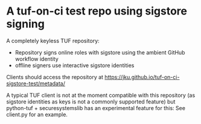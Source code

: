 # A tuf-on-ci test repo using sigstore signing 

A completely keyless TUF repository:
* Repository signs online roles with sigstore using the ambient GitHub workflow identity
* offline signers use interactive sigstore identities

Clients should access the repository at https://jku.github.io/tuf-on-ci-sigstore-test/metadata/

A typical TUF client is not at the moment compatible with this repository (as sigstore identities as keys is not a
commonly supported feature) but python-tuf + securesystemslib has an experimental feature for this: See client.py
for an example.
